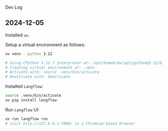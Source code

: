 Dev Log

2024-12-05
- 
Installed `uv`.

Setup a virtual environment as follows:
```bash
uv venv --python 3.12

# Using CPython 3.12.7 interpreter at: /opt/homebrew/opt/python@3.12/bin/python3.12
# Creating virtual environment at: .venv
# Activate with: source .venv/bin/activate
# Deactivate with: deactivate
```

Installed `Langflow`:
```bash
source .venv/bin/activate
uv pip install langflow
```

Run `Langflow` UI:
```bash
uv run langflow run
# visit http://127.0.0.1:7860/ in a Chromium-based browser
```
